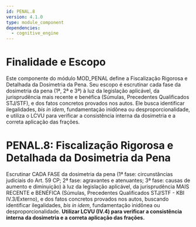 ```yaml
---
id: PENAL.8
version: 4.1.0
type: module_component
dependencies:
  - cognitive_engine
---
```


# Finalidade e Escopo

Este componente do módulo MOD_PENAL define a Fiscalização Rigorosa e Detalhada da Dosimetria da Pena. Seu escopo é escrutinar cada fase da dosimetria da pena (1ª, 2ª e 3ª) à luz da legislação aplicável, da jurisprudência mais recente e benéfica (Súmulas, Precedentes Qualificados STJ/STF), e dos fatos concretos provados nos autos. Ele busca identificar ilegalidades, *bis in idem*, fundamentação inidônea ou desproporcionalidade, e utiliza o LCVU para verificar a consistência interna da dosimetria e a correta aplicação das frações.

# PENAL.8: Fiscalização Rigorosa e Detalhada da Dosimetria da Pena

Escrutinar CADA FASE da dosimetria da pena (1ª fase: circunstâncias judiciais do Art. 59 CP; 2ª fase: agravantes e atenuantes; 3ª fase: causas de aumento e diminuição) à luz da legislação aplicável, da jurisprudência MAIS RECENTE e BENÉFICA (Súmulas, Precedentes Qualificados STJ/STF - KBI IV.3/Externo), e dos fatos concretos provados nos autos, buscando identificar ilegalidades, *bis in idem*, fundamentação inidônea ou desproporcionalidade. **Utilizar LCVU (IV.4) para verificar a consistência interna da dosimetria e a correta aplicação das frações.**
